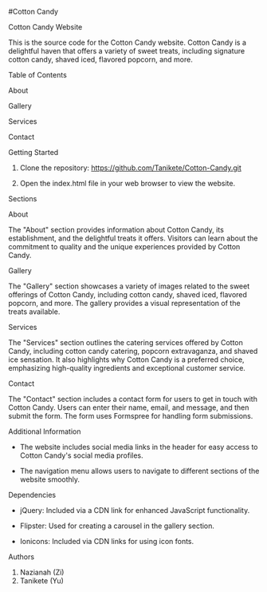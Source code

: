 #Cotton Candy



Cotton Candy Website

This is the source code for the Cotton Candy website. Cotton Candy is a delightful haven that offers a variety of sweet treats, including signature cotton candy, shaved iced, flavored popcorn, and more.

Table of Contents

About

Gallery

Services

Contact


Getting Started


1. Clone the repository:
https://github.com/Tanikete/Cotton-Candy.git

2. Open the index.html file in your web browser to view the website.


Sections


About

The "About" section provides information about Cotton Candy, its establishment, and the delightful treats it offers. Visitors can learn about the commitment to quality and the unique experiences provided by Cotton Candy.


Gallery

The "Gallery" section showcases a variety of images related to the sweet offerings of Cotton Candy, including cotton candy, shaved iced, flavored popcorn, and more. The gallery provides a visual representation of the treats available.


Services

The "Services" section outlines the catering services offered by Cotton Candy, including cotton candy catering, popcorn extravaganza, and shaved ice sensation. It also highlights why Cotton Candy is a preferred choice, emphasizing high-quality ingredients and exceptional customer service.



Contact

The "Contact" section includes a contact form for users to get in touch with Cotton Candy. Users can enter their name, email, and message, and then submit the form. The form uses Formspree for handling form submissions.



Additional Information

- The website includes social media links in the header for easy access to Cotton Candy's social media profiles.

- The navigation menu allows users to navigate to different sections of the website smoothly.


Dependencies

- jQuery: Included via a CDN link for enhanced JavaScript functionality.

- Flipster: Used for creating a carousel in the gallery section.

- Ionicons: Included via CDN links for using icon fonts.


Authors
1. Nazianah (Zi)
2. Tanikete (Yu)